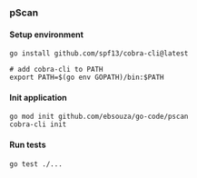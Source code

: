 ### pScan


#### Setup environment
```
go install github.com/spf13/cobra-cli@latest
```

```
# add cobra-cli to PATH
export PATH=$(go env GOPATH)/bin:$PATH
```


#### Init application
```
go mod init github.com/ebsouza/go-code/pscan
cobra-cli init
```

#### Run tests
```
go test ./...
```
